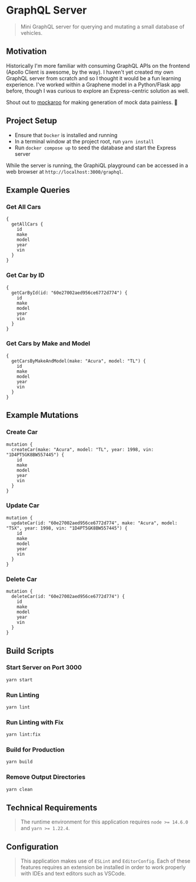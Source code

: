 # GraphQL Server

> Mini GraphQL server for querying and mutating a small database of vehicles.

## Motivation

Historically I'm more familiar with consuming GraphQL APIs on the frontend (Apollo Client is awesome, by the way). I haven't yet created my own GraphQL server from scratch and so I thought it would be a fun learning experience. I've worked within a Graphene model in a Python/Flask app before, though I was curious to explore an Express-centric solution as well.

Shout out to [mockaroo](https://mockaroo.com/) for making generation of mock data painless. 🦘

## Project Setup

- Ensure that `Docker` is installed and running
- In a terminal window at the project root, run `yarn install`
- Run `docker compose up` to seed the database and start the Express server

While the server is running, the GraphiQL playground can be accessed in a web browser at `http://localhost:3000/graphql`.

## Example Queries

### Get All Cars

```gql
{
  getAllCars {
    id
    make
    model
    year
    vin
  }
}
```

### Get Car by ID

```gql
{
  getCarById(id: "60e27002aed956ce6772d774") {
    id
    make
    model
    year
    vin
  }
}
```

### Get Cars by Make and Model

```gql
{
  getCarsByMakeAndModel(make: "Acura", model: "TL") {
    id
    make
    model
    year
    vin
  }
}
```

## Example Mutations

### Create Car

```gql
mutation {
  createCar(make: "Acura", model: "TL", year: 1998, vin: "1D4PT5GK8BW557445") {
    id
    make
    model
    year
    vin
  }
}
```

### Update Car

```gql
mutation {
  updateCar(id: "60e27002aed956ce6772d774", make: "Acura", model: "TSX", year: 1998, vin: "1D4PT5GK8BW557445") {
    id
    make
    model
    year
    vin
  }
}
```

### Delete Car

```gql
mutation {
  deleteCar(id: "60e27002aed956ce6772d774") {
    id
    make
    model
    year
    vin
  }
}
```

## Build Scripts

### Start Server on Port 3000

```sh
yarn start
```

### Run Linting

```sh
yarn lint
```

### Run Linting with Fix

```sh
yarn lint:fix
```

### Build for Production

```sh
yarn build
```

### Remove Output Directories

```sh
yarn clean
```

## Technical Requirements

> The runtime environment for this application requires `node >= 14.6.0` and `yarn >= 1.22.4`.

## Configuration

> This application makes use of `ESLint` and `EditorConfig`. Each of these features requires
> an extension be installed in order to work properly with IDEs and text editors such as VSCode.
